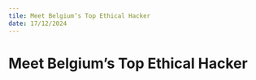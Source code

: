 ```yaml
---
tile: Meet Belgium’s Top Ethical Hacker
date: 17/12/2024
---
```


# Meet Belgium’s Top Ethical Hacker
